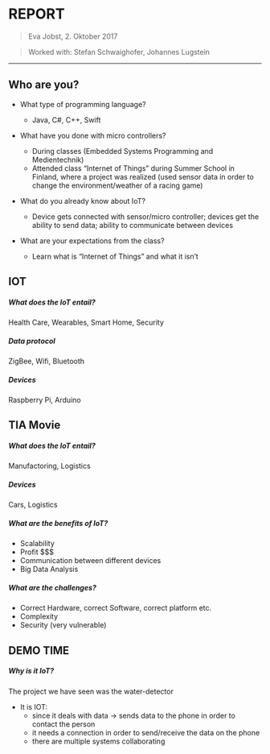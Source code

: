 # REPORT

> Eva Jobst, 2. Oktober 2017

> Worked with: Stefan Schwaighofer, Johannes Lugstein

-------------------------------

## Who are you?
- What type of programming language?
	- Java, C#, C++, Swift

- What have you done with micro controllers?
	- During classes (Embedded Systems Programming and Medientechnik)
	- Attended class “Internet of Things” during Summer School in Finland, where a project was realized (used sensor data in order to change the environment/weather of a racing game)

- What do you already know about IoT?
	- Device gets connected with sensor/micro controller; devices get the ability to send data; ability to communicate between devices

- What are your expectations from the class?
	- Learn what is “Internet of Things” and what it isn’t


## IOT
##### What does the IoT entail?
Health Care, Wearables, Smart Home, Security

##### Data protocol
ZigBee, Wifi, Bluetooth

##### Devices
Raspberry Pi, Arduino

## TIA Movie
##### What does the IoT entail?
Manufactoring, Logistics

##### Devices
Cars, Logistics

##### What are the benefits of IoT?
- Scalability
- Profit $$$
- Communication between different devices
- Big Data Analysis


##### What are the challenges?
- Correct Hardware, correct Software, correct platform etc.
- Complexity
- Security (very vulnerable)


## DEMO TIME
##### Why is it IoT?
The project we have seen was the water-detector
- It is IOT:
	- since it deals with data -> sends data to the phone in order to contact the person
	- it needs a connection in order to send/receive the data on the phone
	- there are multiple systems collaborating
